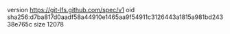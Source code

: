 version https://git-lfs.github.com/spec/v1
oid sha256:d7ba817d0aadf58a44910e1465aa9f54911c3126443a1815a981bd24338e765c
size 12078
